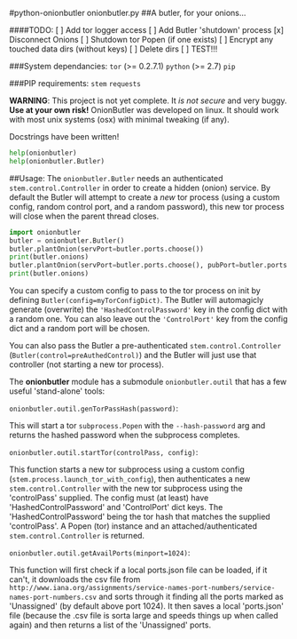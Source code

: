 #python-onionbutler
onionbutler.py
##A butler, for your onions...

####TODO:
    [ ] Add tor logger access
    [ ] Add Butler 'shutdown' process
        [x] Disconnect Onions
        [ ] Shutdown tor Popen (if one exists)
        [ ] Encrypt any touched data dirs (without keys)
        [ ] Delete dirs
    [ ] TEST!!!

###System dependancies:
    `tor` (>= 0.2.7.1)
    `python` (>= 2.7)
    `pip`

###PIP requirements:
    `stem`
    `requests`
    
__WARNING__: This project is not yet complete. It _is not secure_ and very 
buggy. __Use at your own risk!__ OnionButler was developed on linux. It should 
work with most unix systems (osx) with minimal tweaking (if any).

Docstrings have been written!
```python
help(onionbutler)
help(onionbutler.Butler)
```

##Usage:
The `onionbutler.Butler` needs an authenticated `stem.control.Controller` in 
order to create a hidden (onion) service. By default the Butler will attempt to 
create a _new_ tor process (using a custom config, random control port, and a 
random password), this new tor process will close when the parent thread closes.

```python
import onionbutler
butler = onionbutler.Butler()
butler.plantOnion(servPort=butler.ports.choose())
print(butler.onions)
butler.plantOnion(servPort=butler.ports.choose(), pubPort=butler.ports.choose())
print(butler.onions)
```

You can specify a custom config to pass to the tor process on init by 
defining `Butler(config=myTorConfigDict)`. The Butler will automagicly generate 
(overwrite) the `'HashedControlPassword'` key in the config dict with a random 
one. You can also leave out the `'ControlPort'` key from the config dict and a 
random port will be chosen.

You can also pass the Butler a pre-authenticated `stem.control.Controller` 
(`Butler(control=preAuthedControl)`) and the Butler will just use that 
controller (not starting a new tor process).

The **onionbutler** module has a submodule `onionbutler.outil` that has 
a few useful 'stand-alone' tools:

`onionbutler.outil.genTorPassHash(password)`:

This will start a tor `subprocess.Popen` with the `--hash-password` arg and 
returns the hashed password when the subprocess completes.

`onionbutler.outil.startTor(controlPass, config)`:

This function starts a new tor subprocess using a custom config 
(`stem.process.launch_tor_with_config`), then authenticates a new 
`stem.control.Controller` with the new tor subprocess using the 'controlPass' 
supplied. The config must (at least) have 'HashedControlPassword' and 
'ControlPort' dict keys. The 'HashedControlPassword' being the tor hash that matches 
the supplied 'controlPass'. A Popen (tor) instance and an attached/authenticated
`stem.control.Controller` is returned.

`onionbutler.outil.getAvailPorts(minport=1024)`:

This function will first check if a local ports.json file can be loaded, if it can't, 
it downloads the csv file from `http://www.iana.org/assignments/service-names-port-numbers/service-names-port-numbers.csv` 
and sorts through it finding all the ports marked as 'Unassigned' (by default 
above port 1024). It then saves a local 'ports.json' file (because the .csv file 
is sorta large and speeds things up when called again) and then returns a list 
of the 'Unassigned' ports.

